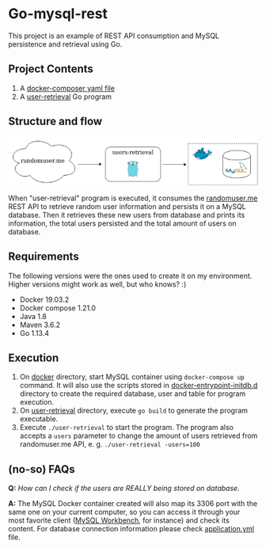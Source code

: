 # Go-mysql-rest

This project is an example of REST API consumption and MySQL persistence and retrieval using Go.

## Project Contents
1. A [docker-composer yaml file](docker/docker-compose.yml)
2. A [user-retrieval](users-retrieval/usersretrieval.go) Go program

## Structure and flow
![project structure](docs/structure.png)

When "user-retrieval" program is executed, it consumes the [randomuser.me](http://randomuser.me) REST API to retrieve random user information and persists it on a MySQL database. Then it retrieves these new users from database and prints its information, the total users persisted and the total amount of users on database.

## Requirements
The following versions were the ones used to create it on my environment. Higher versions might work as well, but who knows? :)
- Docker 19.03.2
- Docker compose 1.21.0
- Java 1.8
- Maven 3.6.2
- Go 1.13.4

## Execution

1. On [docker](docker/) directory, start MySQL container using `docker-compose up` command. It will also use the scripts stored in [docker-entrypoint-initdb.d](docker/mysql/docker-entrypoint-initdb.d) directory to create the required database, user and table for program execution.
2. On [user-retrieval](user-retrieval/) directory, execute `go build` to generate the program executable.
3. Execute `./user-retrieval` to start the program. The program also accepts a `users` parameter to change the amount of users retrieved from randomuser.me API, e. g. `./user-retrieval -users=100`

## (no-so) FAQs

**Q:** _How can I check if the users are REALLY being stored on database._

**A:** The MySQL Docker container created will also map its 3306 port with the same one on your current computer, so you can access it through your most favorite client ([MySQL Workbench](https://www.mysql.com/products/workbench/), for instance) and check its content. For database connection information please check [application.yml](users-retrieval/config/application.yml) file.
